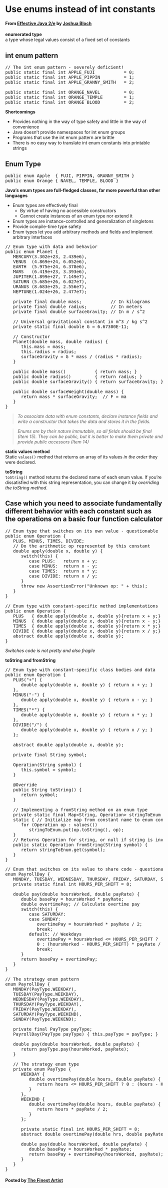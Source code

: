 # Use enums instead of int constants

#### From <u>[Effective Java 2/e](https://books.google.co.kr/books/about/Effective_Java.html?id=ka2VUBqHiWkC&hl=en)</u> by <u>[Joshua Bloch](https://en.wikipedia.org/wiki/Joshua_Bloch)</u>

**enumerated type**  
a type whose legal values consist of a fixed set of constants

## int enum pattern
<pre class="prettyprint">
// The int enum pattern - severely deficient!
public static final int APPLE_FUJI           = 0;
public static final int APPLE_PIPPIN         = 1;
public static final int APPLE_GRANNY_SMITH   = 2;

public static final int ORANGE_NAVEL         = 0;
public static final int ORANGE_TEMPLE        = 1;
public static final int ORANGE_BLOOD         = 2;
</pre>

**Shortcomings**
* Provides nothing in the way of type safety and little in the way of convenience
* Java doesn’t provide namespaces for int enum groups
* Programs that use the int enum pattern are brittle
* There is no easy way to translate int enum constants into printable strings

## Enum Type
<pre class="prettyprint">
public enum Apple  { FUJI, PIPPIN, GRANNY_SMITH }
public enum Orange { NAVEL, TEMPLE, BLOOD }
</pre>

**Java’s enum types are full-fledged classes, far more powerful than other languages**
* Enum types are effectively final
   * By virtue of having no accessible constructors
   * Cannot create instances of an enum type nor extend it
* Enum types are instance-controlled and generalization of singletons
* Provide compile-time type safety
* Enum types let you add arbitrary methods and fields and implement arbitrary interfaces

<pre class="prettyprint">
// Enum type with data and behavior
public enum Planet {
   MERCURY(3.302e+23, 2.439e6),
   VENUS  (4.869e+24, 6.052e6),
   EARTH  (5.975e+24, 6.378e6),
   MARS   (6.419e+23, 3.393e6),
   JUPITER(1.899e+27, 7.149e7),
   SATURN (5.685e+26, 6.027e7),
   URANUS (8.683e+25, 2.556e7),
   NEPTUNE(1.024e+26, 2.477e7);

   private final double mass;           // In kilograms
   private final double radius;         // In meters
   private final double surfaceGravity; // In m / s^2

   // Universal gravitational constant in m^3 / kg s^2
   private static final double G = 6.67300E-11;

   // Constructor
   Planet(double mass, double radius) {
      this.mass = mass;
      this.radius = radius;
      surfaceGravity = G * mass / (radius * radius);
   }

   public double mass()           { return mass; }
   public double radius()         { return radius; }
   public double surfaceGravity() { return surfaceGravity; }

   public double surfaceWeight(double mass) {
      return mass * surfaceGravity;  // F = ma
   }
}
</pre>

>*To associate data with enum constants, declare instance fields and write a constructor that takes the data and stores it in the fields.*  

>*Enums are by their nature immutable, so all fields should be final (Item 15). They can be public, but it is better to make them private and provide public accessors (Item 14)*

**static values method**  
Static <code id="inline">values()</code> method that returns an array of its values *in the order* they were declared.  

**toString**  
<code id="inline">toString()</code> method returns the declared name of each enum value. If you’re dissatisfied with this string representation, you can change it by *overriding the toString method*.  

## Case which you need to associate fundamentally different behavior with each constant such as the operations on a basic four function calculator

<pre class="prettyprint">
// Enum type that switches on its own value - questionable
public enum Operation {
   PLUS, MINUS, TIMES, DIVIDE;
   // Do the arithmetic op represented by this constant
   double apply(double x, double y) {
      switch(this) {
         case PLUS:   return x + y;
         case MINUS:  return x - y;
         case TIMES:  return x * y;
         case DIVIDE: return x / y;
      }
      throw new AssertionError("Unknown op: " + this);
   }
}

// Enum type with constant-specific method implementations
public enum Operation {
   PLUS   { double apply(double x, double y){return x + y;} },
   MINUS  { double apply(double x, double y){return x - y;} },
   TIMES  { double apply(double x, double y){return x * y;} },
   DIVIDE { double apply(double x, double y){return x / y;} };
   abstract double apply(double x, double y);
}
</pre>

*Switches code is not pretty and also fragile*  

**toString and fromString**
<pre class="prettyprint">
// Enum type with constant-specific class bodies and data
public enum Operation {
   PLUS("+") {
      double apply(double x, double y) { return x + y; }
   },
   MINUS("-") {
      double apply(double x, double y) { return x - y; }
   },
   TIMES("*") {
      double apply(double x, double y) { return x * y; }
   },
   DIVIDE("/") {
      double apply(double x, double y) { return x / y; }
   };

   abstract double apply(double x, double y);

   private final String symbol;

   Operation(String symbol) {
      this.symbol = symbol;
   }

   @Override
   public String toString() {
      return symbol;
   }

   // Implementing a fromString method on an enum type
   private static final Map&lt;String, Operation&gt; stringToEnum = new HashMap&lt;String, Operation&gt;();
   static { // Initialize map from constant name to enum constant
      for (Operation op : values())
         stringToEnum.put(op.toString(), op);
   }
   // Returns Operation for string, or null if string is invalid
   public static Operation fromString(String symbol) {
      return stringToEnum.get(symbol);
   }
}
</pre>


<pre class="prettyprint">
// Enum that switches on its value to share code - questionable
enum PayrollDay {
   MONDAY, TUESDAY, WEDNESDAY, THURSDAY, FRIDAY, SATURDAY, SUNDAY;
   private static final int HOURS_PER_SHIFT = 8;

   double pay(double hoursWorked, double payRate) {
      double basePay = hoursWorked * payRate;
      double overtimePay; // Calculate overtime pay
      switch(this) {
         case SATURDAY:
         case SUNDAY:
            overtimePay = hoursWorked * payRate / 2;
            break;
         default: // Weekdays
            overtimePay = hoursWorked &lt;= HOURS_PER_SHIFT ?
            0 : (hoursWorked - HOURS_PER_SHIFT) * payRate / 2;
            break;
      }
      return basePay + overtimePay;
   }
}

// The strategy enum pattern
enum PayrollDay {
   MONDAY(PayType.WEEKDAY),
   TUESDAY(PayType.WEEKDAY),
   WEDNESDAY(PayType.WEEKDAY),
   THURSDAY(PayType.WEEKDAY),
   FRIDAY(PayType.WEEKDAY),
   SATURDAY(PayType.WEEKEND),
   SUNDAY(PayType.WEEKEND);

   private final PayType payType;
   PayrollDay(PayType payType) { this.payType = payType; }

   double pay(double hoursWorked, double payRate) {
      return payType.pay(hoursWorked, payRate);
   }

   // The strategy enum type
   private enum PayType {
      WEEKDAY {
         double overtimePay(double hours, double payRate) {
            return hours &lt;= HOURS_PER_SHIFT ? 0 : (hours - HOURS_PER_SHIFT) * payRate / 2;
         }
      },
      WEEKEND {
         double overtimePay(double hours, double payRate) {
            return hours * payRate / 2;
         }
      };

      private static final int HOURS_PER_SHIFT = 8;
      abstract double overtimePay(double hrs, double payRate);

      double pay(double hoursWorked, double payRate) {
         double basePay = hoursWorked * payRate;
         return basePay + overtimePay(hoursWorked, payRate);
      }
   }
}
</pre>

#### Posted by <u>[The Finest Artist](http://thefinestartist.com)
